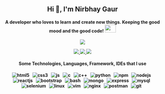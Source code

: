 <h2 align="center">Hi 👋, I'm Nirbhay Gaur</h2>

<h4 align="center">A developer who loves to learn and create new things. Keeping the good mood and the good code! <img src="https://raw.githubusercontent.com/TheDudeThatCode/TheDudeThatCode/master/Assets/Developer.gif" width=35 height=25 /></h4>
 
<p align="center">
	<a href="https://git.io/typing-svg">
		<img src="https://readme-typing-svg.herokuapp.com?font=Hack&color=%23A020F0F1&size=25&center=true&vCenter=true&lines=Full+Stack+Developer;Competitive+Programmer;Cybersecurity+Enthusiast" />
	</a>
</p>

<p align="center">
	<a href="mailto:nirbhaygaur.cer18@itbhu.ac.in">
		<img src="https://img.shields.io/badge/-Mail-EA4335?&style=for-the-badge&logo=Gmail&logoColor=white" />
	</a>
	<a href="https://www.linkedin.com/in/nirbhaygaur/">
		<img src="https://img.shields.io/badge/-Linkedin-0A66C2?style=for-the-badge&logo=LinkedIn&logoColor=white" />
	</a>
	<a href="https://www.facebook.com/nirbhay.gaur1">
		<img src="https://img.shields.io/badge/-Facebook-1877F2?style=for-the-badge&logo=Facebook&logoColor=white" />
	</a>
</p>

<h4 align="center">Some Technologies, Languages, Framework, IDEs that I use<h4/>
	
<p align="center">
	<img src="https://img.shields.io/badge/HTML5-E34F26?style=for-the-badge&logo=html5&logoColor=white" alt="html5" />&nbsp;&nbsp;
	<img src="https://img.shields.io/badge/CSS3-1572B6?style=for-the-badge&logo=css3&logoColor=white" alt="css3" />&nbsp;&nbsp;
	<img src="https://img.shields.io/badge/JavaScript-F7DF1E?style=for-the-badge&logo=javascript&logoColor=black" alt="js" />&nbsp;&nbsp;
	<img src="https://img.shields.io/badge/C-A8B9CC?style=for-the-badge&logo=c&logoColor=white" alt="c" />&nbsp;&nbsp;
	<img src="https://img.shields.io/badge/C++-00599C?style=for-the-badge&logo=cplusplus&logoColor=white" alt="c++" />&nbsp;&nbsp;
	<img src="https://img.shields.io/badge/python%20-%2314354C.svg?&style=for-the-badge&logo=python&logoColor=white" alt="python" />&nbsp;&nbsp;
	<img src="https://img.shields.io/badge/npm-CB3837?&style=for-the-badge&logo=npm&logoColor=white" alt="npm" />&nbsp;&nbsp;
	<img src="https://img.shields.io/badge/node_js-339933?&style=for-the-badge&logo=nodedotjs&logoColor=white" alt="nodejs" />&nbsp;&nbsp;
	<img src="https://img.shields.io/badge/react_js%20-%2320232a.svg?&style=for-the-badge&logo=react&logoColor=%2361DAFB" alt="reactjs" />&nbsp;&nbsp;
	<img src="https://img.shields.io/badge/bootstrap-7952B3?style=for-the-badge&logo=bootstrap&logoColor=white" alt="bootstrap" />&nbsp;&nbsp;
	<img src="https://img.shields.io/badge/shell_script%20-%23121011.svg?&style=for-the-badge&logo=gnu-bash&logoColor=white" alt="bash" />&nbsp;&nbsp;
	<img src="https://img.shields.io/badge/MongoDB-%234ea94b.svg?&style=for-the-badge&logo=mongodb&logoColor=white" alt="mongo" />&nbsp;&nbsp;
	<img src="https://img.shields.io/badge/Express_js-000000?&style=for-the-badge&logo=express&logoColor=white" alt="express" />&nbsp;&nbsp;
	<img src="https://img.shields.io/badge/MySQL-00000F?style=for-the-badge&logo=mysql&logoColor=white" alt="mysql" />&nbsp;&nbsp;
	<img src="https://img.shields.io/badge/Selenium-43B02A?style=for-the-badge&logo=selenium&logoColor=white" alt="selenium" />&nbsp;&nbsp;
	<img src="https://img.shields.io/badge/Linux-FCC624?style=for-the-badge&logo=linux&logoColor=black" alt="linux" />&nbsp;&nbsp;
	<img src="https://img.shields.io/badge/Vim-019733?style=for-the-badge&logo=vim&logoColor=white" alt="vim" />&nbsp;&nbsp;
	<img src="https://img.shields.io/badge/Nginx-009639?style=for-the-badge&logo=nginx&logoColor=white" alt="nginx" />&nbsp;&nbsp;
	<img src="https://img.shields.io/badge/postman-FF6C37?style=for-the-badge&logo=postman&logoColor=white" alt="postman" />&nbsp;&nbsp;
	<img src="https://img.shields.io/badge/git-F05032?style=for-the-badge&logo=git&logoColor=white" alt="git" />&nbsp;&nbsp;
</p>
